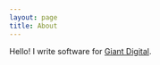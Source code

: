 ```yaml
---
layout: page
title: About
---
```


Hello! I write software for [Giant Digital](https://www.giantmade.com/).
